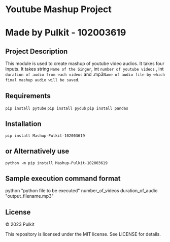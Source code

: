 # Youtube Mashup Project
# Made by Pulkit - 102003619


## Project Description
This module is used to create mashup of youtube video audios. 
It takes four Inputs.
It takes string ```Name of the Singer```, int ```number of youtube videos``` , int ```duration of audio from each videos``` and .mp3```Name of audio file by which final mashup audio will be saved```.


## Requirements
```pip install pytube```
```pip install pydub```
```pip install pandas```

## Installation
```pip install Mashup-Pulkit-102003619```

## or Alternatively use 
```python -m pip install Mashup-Pulkit-102003619```

## Sample execution command format
python "python file to be executed" number_of_videos duration_of_audio "output_filename.mp3"


## License

© 2023 Pulkit

This repository is licensed under the MIT license. See LICENSE for details.